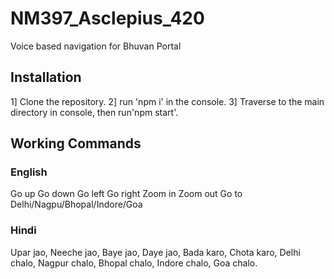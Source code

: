 # NM397_Asclepius_420

Voice based navigation for Bhuvan Portal

## Installation
1] Clone the repository.
2] run 'npm i' in the console.
3] Traverse to the main directory in console, then run'npm start'.

## Working Commands
### English
Go up
Go down
Go left
Go right
Zoom in
Zoom out
Go to Delhi/Nagpu/Bhopal/Indore/Goa

### Hindi
Upar jao,
Neeche jao,
Baye jao,
Daye jao,
Bada karo,
Chota karo,
Delhi chalo,
Nagpur chalo,
Bhopal chalo,
Indore chalo,
Goa chalo.
